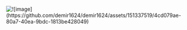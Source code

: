 <img src="[ornek.jpg](https://cdn1.ntv.com.tr/gorsel/CDmFqIMgJkOtqCz5JZUC7Q.jpg?width=1000&mode=crop&scale=both)https://cdn1.ntv.com.tr/gorsel/CDmFqIMgJkOtqCz5JZUC7Q.jpg?width=1000&mode=crop&scale=both" alt="![image](https://github.com/demir1624/demir1624/assets/151337519/4cd079ae-80a7-40ea-9bdc-1813be428049)
"/>
